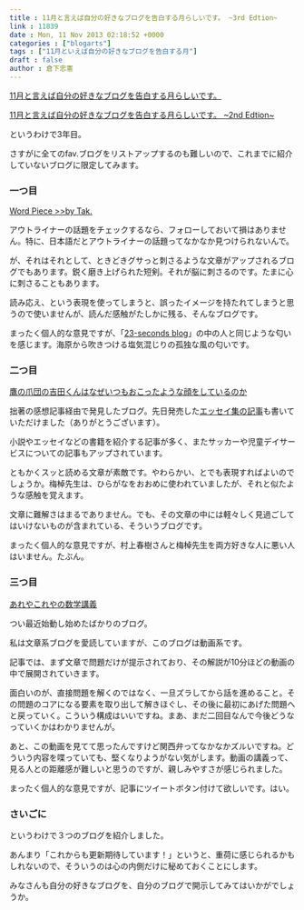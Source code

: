 ```yaml
---
title : 11月と言えば自分の好きなブログを告白する月らしいです。 ~3rd Edtion~
link : 11839
date : Mon, 11 Nov 2013 02:18:52 +0000
categories : ["blogarts"]
tags : ["11月といえば自分の好きなブログを告白する月"]
draft : false
author : 倉下忠憲
---
```


<a href="https://rashita.net/blog/?p=6894" target="_blank" rel="noopener noreferrer">11月と言えば自分の好きなブログを告白する月らしいです。</a>

<a href="https://rashita.net/blog/?p=9140" target="_blank" rel="noopener noreferrer">11月と言えば自分の好きなブログを告白する月らしいです。 ~2nd Edtion~</a>

というわけで3年目。

さすがに全てのfav.ブログをリストアップするのも難しいので、これまでに紹介していないブログに限定してみます。

<H3>一つ目</H3><a href="http://takpluspluslog.blog.so-net.ne.jp/" target="_blank" rel="noopener noreferrer">Word Piece &gt;&gt;by Tak.</a>

アウトライナーの話題をチェックするなら、フォローしておいて損はありません。特に、日本語だとアウトライナーの話題ってなかなか見つけられないんで。

が、それはそれとして、ときどきグサっと刺さるような文章がアップされるブログでもあります。鋭く磨き上げられた短剣。それが脳に刺さるのです。たまに心に刺さることもあります。

読み応え、という表現を使ってしまうと、誤ったイメージを持たれてしまうと思うので使いませんが、読んだ感触がたしかに残る、そんなブログです。

まったく個人的な意見ですが、「<a href="http://23secblog.blogspot.jp/" target="_blank" rel="noopener noreferrer">23-seconds blog</a>」の中の人と同じような匂いを感じます。海原から吹きつける塩気混じりの孤独な風の匂いです。

<H3>二つ目</H3><a href="http://parupisupipi.seesaa.net/" target="_blank" rel="noopener noreferrer">鷹の爪団の吉田くんはなぜいつもおこったような顔をしているのか</a>

拙著の感想記事経由で発見したブログ。先日発売した<a href="http://parupisupipi.seesaa.net/article/378111553.html" target="_blank" rel="noopener noreferrer">エッセイ集の記事</a>も書いていただけました（ありがとうございます）。

小説やエッセイなどの書籍を紹介する記事が多く、またサッカーや児童デイサービスについての記事もアップされています。

ともかくスッと読める文章が素敵です。やわらかい、とでも表現すればよいのでしょうか。梅棹先生は、ひらがなをおおめに使われていましたが、それと似たような感触を覚えます。

文章に難解さはまるでありません。でも、その文章の中には軽々しく見過ごしてはいけないものが含まれている、そういうブログです。

まったく個人的な意見ですが、村上春樹さんと梅棹先生を両方好きな人に悪い人はいません。たぶん。

<H3>三つ目</H3><a href="http://d.hatena.ne.jp/choiyaki+math/" target="_blank" rel="noopener noreferrer">あれやこれやの数学講義</a>

つい最近始動し始めたばかりのブログ。

私は文章系ブログを愛読していますが、このブログは動画系です。

記事では、まず文章で問題だけが提示されており、その解説が10分ほどの動画の中で展開されていきます。

面白いのが、直接問題を解くのではなく、一旦ズラしてから話を進めること。その問題のコアになる要素を取り出して解きほぐし、その後に最初にあげた問題へと戻っていく。こういう構成はいいですね。まあ、まだ二回目なんで今後どうなっていくかはわかりませんが。

あと、この動画を見てて思ったんですけど関西弁ってなかなかズルいですね。どういう内容を喋っていても、堅くなりようがない気がします。動画の講義って、見る人との距離感が難しいと思うのですが、親しみやすさが感じられました。

まったく個人的な意見ですが、記事にツイートボタン付けて欲しいです。はい。

<H3>さいごに</H3>というわけで３つのブログを紹介しました。

あんまり「これからも更新期待しています！」というと、重荷に感じられるかもしれないので、そういうのは心の内側だけに秘めておくことにします。

みなさんも自分の好きなブログを、自分のブログで開示してみてはいかがでしょうか。